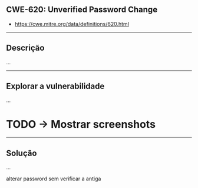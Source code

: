 ## CWE-620: Unverified Password Change
- https://cwe.mitre.org/data/definitions/620.html

---
## Descrição

...

---
## Explorar a vulnerabilidade

...

# TODO -> Mostrar screenshots

---
## Solução

...


alterar password sem verificar a antiga
